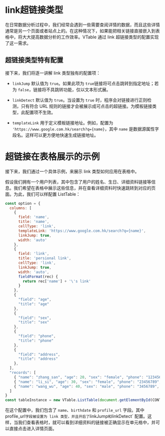 # link超链接类型

在日常数据分析过程中，我们经常会遇到一些需要查阅详情的数据，而且这些详情通常是另一个页面或者站点上的。在这种情况下，如果能把相关链接直接嵌入到表格中，将大大提高数据分析的工作效率。VTable 通过 link 超链接类型的配置实现了这一需求。

## 超链接类型特有配置

接下来，我们将逐一讲解 link 类型独有的配置项：

- `linkJump` 默认值为 `true`。如果此项为 `true`链接将可点击跳转到指定地址；若为 `false`，链接将不具跳转功能，仅以文本形式展。

- `linkDetect` 默认值为 `true`。当设置为 `true` 时，程序会对链接进行正则检测，只有符合 URL 规则的链接才会被展示成可点击的超链接。为模板链接类型，此配置项不生效。

- `templateLink` 用于定义模板链接地址。例如，配置为 `'https://www.google.com.hk/search?q={name}`，其中 `name` 是数据源属性字段名。这样可以更方便地快速生成链接地址。

# 超链接在表格展示的示例

接下来，我们通过一个具体示例，来展示 link 类型如何应用在表格中。

假设我们拥有一个用户列表，其中包含了用户的姓名、生日、详细资料链接等信息。我们希望在表格中展示这些信息，并在查看详细资料时快速跳转到对应的页面。为此，我们可以样配置 ListTable：

```javascript livedemo template=vtable
const option = {
  columns: [
    {
      field: 'name',
      title: 'name',
      cellType: 'link',
      templateLink: 'https://www.google.com.hk/search?q={name}',
      linkJump: true,
      width: 'auto'
    },
    {
      field: 'link',
      title: 'persional link',
      cellType: 'link',
      linkJump: true,
      width: 'auto',
      fieldFormat(rec) {
        return rec['name'] + '\'s link'
      }
    },
    {
      "field": "age",
      "title": "age"
    },
    {
      "field": "sex",
      "title": "sex"
    },
    {
      "field": "phone",
      "title": "phone"
    },
    {
      "field": "address",
      "title": "address"
    },
  ],
  "records": [
    { "name": "zhang_san", "age": 20, "sex": "female", "phone": "123456789", "address": "beijing haidian", "link": 'https://www.google.com.hk' },
    { "name": "li_si", "age": 30, "sex": "female", "phone": "23456789", "address": "beijing chaoyang", "link": 'https://www.google.com.hk' },
    { "name": "wang_wu", "age": 40, "sex": "male", "phone": "3456789", "address": "beijing fengtai", "link": 'https://www.google.com.hk' }
  ]
}
const tableInstance = new VTable.ListTable(document.getElementById(CONTAINER_ID), option);

```

在这个配置中，我们包含了 `name`、`birthdate` 和 `profile_url` 字段。其中profile_url` 字段被设置为 link 类型，并且开启了 `linkJump` 和 `linkDetect` 配置。这样，当我们查看表格时，就可以看到详细资料的链接被正确显示在单元格中，并可以直接点击进入详情页面。
